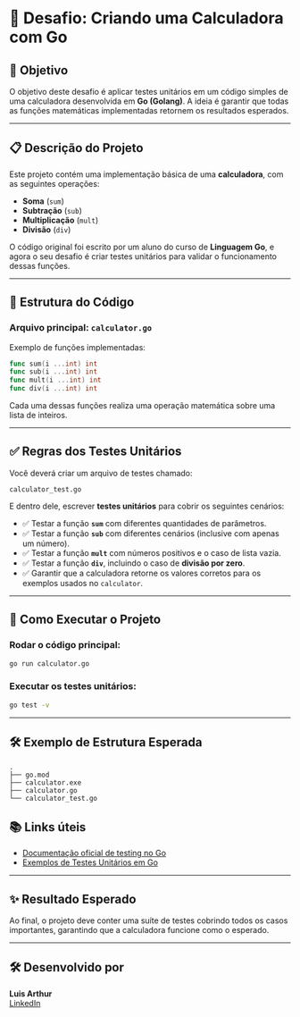 
# 🧮 Desafio: Criando uma Calculadora com Go

## 🎯 Objetivo

O objetivo deste desafio é aplicar testes unitários em um código simples de uma calculadora desenvolvida em **Go (Golang)**. A ideia é garantir que todas as funções matemáticas implementadas retornem os resultados esperados.

---

## 📋 Descrição do Projeto

Este projeto contém uma implementação básica de uma **calculadora**, com as seguintes operações:

- **Soma** (`sum`)
- **Subtração** (`sub`)
- **Multiplicação** (`mult`)
- **Divisão** (`div`)

O código original foi escrito por um aluno do curso de **Linguagem Go**, e agora o seu desafio é criar testes unitários para validar o funcionamento dessas funções.

---

## 🧱 Estrutura do Código

### Arquivo principal: `calculator.go`

Exemplo de funções implementadas:

```go
func sum(i ...int) int
func sub(i ...int) int
func mult(i ...int) int
func div(i ...int) int
```

Cada uma dessas funções realiza uma operação matemática sobre uma lista de inteiros.

---

## ✅ Regras dos Testes Unitários

Você deverá criar um arquivo de testes chamado:

```
calculator_test.go
```

E dentro dele, escrever **testes unitários** para cobrir os seguintes cenários:

- ✅ Testar a função **`sum`** com diferentes quantidades de parâmetros.
- ✅ Testar a função **`sub`** com diferentes cenários (inclusive com apenas um número).
- ✅ Testar a função **`mult`** com números positivos e o caso de lista vazia.
- ✅ Testar a função **`div`**, incluindo o caso de **divisão por zero**.
- ✅ Garantir que a calculadora retorne os valores corretos para os exemplos usados no `calculator`.

---

## 🚀 Como Executar o Projeto

### Rodar o código principal:

```bash
go run calculator.go
```

### Executar os testes unitários:

```bash
go test -v
```

---

## 🛠️ Exemplo de Estrutura Esperada

```
.
├── go.mod
├── calculator.exe
├── calculator.go
└── calculator_test.go
```

## 📚 Links úteis

- [Documentação oficial de testing no Go](https://pkg.go.dev/testing)
- [Exemplos de Testes Unitários em Go](https://golang.org/doc/tutorial/add-a-test)

---

## ✨ Resultado Esperado

Ao final, o projeto deve conter uma suíte de testes cobrindo todos os casos importantes, garantindo que a calculadora funcione como o esperado.

---

## 🛠️ Desenvolvido por
**Luis Arthur**  
[LinkedIn](https://www.linkedin.com/in/luisarthurrib/)
